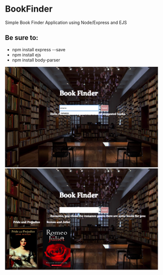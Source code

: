 # BookFinder
Simple Book Finder Application using Node/Express and EJS

## Be sure to:
- npm install express --save
- npm install ejs
- npm install body-parser

![alt text](https://raw.githubusercontent.com/shellwayne01/BookFinder/master/BookFinder2.png)
![alt text](https://raw.githubusercontent.com/shellwayne01/BookFinder/master/BookFinder3.png)

